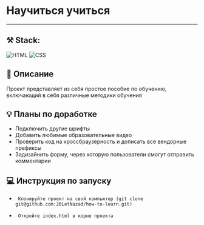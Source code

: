 # Научиться учиться

---

## :hammer_and_pick: Stack:
![HTML](https://camo.githubusercontent.com/1984692543d79cd3090b46dcaaf318bfd06e3f604aafdfb6353b25a8c155ab18/68747470733a2f2f696d672e736869656c64732e696f2f62616467652f2d48544d4c352d3030303f266c6f676f3d48544d4c35) ![CSS](https://camo.githubusercontent.com/7701485b5cb3614f7e93b0b0ce472037b41453015a82a2e81b8330f55950d2d4/68747470733a2f2f696d672e736869656c64732e696f2f62616467652f2d435353332d3030303f266c6f676f3d43535333)

## :blue_book: Описание

Проект представляет из себя простое пособие по обучению, включающий в себя различные методики обучения


## :bulb: Планы по доработке

- Подключить другие шрифты
- Добавить любимые образовательные видео
- Проверить код на кроссбраузерность и дописать все вендорные префиксы
- Задизайнить форму, через которую пользователи смогут отправить комментарии


## :computer: Инструкция по запуску

-      Клонируйте проект на свой компьютер (git clone git@github.com:20LetNazad/how-to-learn.git)
-      Откройте index.html в корне проекта
